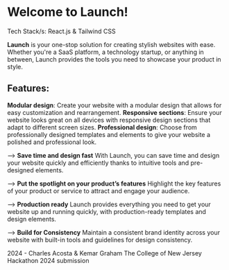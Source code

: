 # Welcome to Launch!

Tech Stack/s: React.js & Tailwind CSS

**Launch** is your one-stop solution for creating stylish websites with ease. Whether you're a SaaS platform, a technology startup, or anything in between, Launch provides the tools you need to showcase your product in style.

## Features:

**Modular design**: Create your website with a modular design that allows for easy customization and rearrangement.
**Responsive sections**: Ensure your website looks great on all devices with responsive design sections that adapt to different screen sizes.
**Professional design**: Choose from professionally designed templates and elements to give your website a polished and professional look.

--> **Save time and design fast**
With Launch, you can save time and design your website quickly and efficiently thanks to intuitive tools and pre-designed elements.

--> **Put the spotlight on your product’s features**
Highlight the key features of your product or service to attract and engage your audience.

--> **Production ready**
Launch provides everything you need to get your website up and running quickly, with production-ready templates and design elements.

--> **Build for Consistency**
Maintain a consistent brand identity across your website with built-in tools and guidelines for design consistency.


2024 - Charles Acosta & Kemar Graham
The College of New Jersey Hackathon 2024 submission
